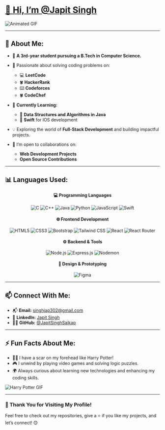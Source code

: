 # [👋 Hi, I’m @Japit Singh](https://japit-singh.vercel.app/)


![Animated GIF](https://user-images.githubusercontent.com/74038190/225813708-98b745f2-7d22-48cf-9150-083f1b00d6c9.gif)

---

## 👀 About Me:  
- 🌟 **A 3rd-year student pursuing a B.Tech in Computer Science.**  
- 🚀 Passionate about solving coding problems on:  
  - 💻 **LeetCode**  
  - 🍀 **HackerRank**  
  - ⌨️ **Codeforces**
  - 🍀 **CodeChef**

- 🌱 **Currently Learning:**  
  - 🧩 **Data Structures and Algorithms in Java**  
  - 🤖 **Swift** for IOS development  
   

- 💡 Exploring the world of **Full-Stack Development** and building impactful projects.  
- 💞️ I’m open to collaborations on:  
  - **Web Development Projects**  
  - **Open Source Contributions**  

---




## 📊 Languages Used:  
<div align="center">

#### 💻 **Programming Languages**
<p>
  <img src="https://img.shields.io/badge/C-00599C?style=for-the-badge&logo=c&logoColor=white" alt="C"/>
  <img src="https://img.shields.io/badge/C++-004482?style=for-the-badge&logo=c%2B%2B&logoColor=white" alt="C++"/>
  <img src="https://img.shields.io/badge/Java-ED8B00?style=for-the-badge&logo=openjdk&logoColor=white" alt="Java"/>
  <img src="https://img.shields.io/badge/Python-3776AB?style=for-the-badge&logo=python&logoColor=white" alt="Python"/>
  <img src="https://img.shields.io/badge/JavaScript-F7DF1E?style=for-the-badge&logo=javascript&logoColor=black" alt="JavaScript"/>
  <img src="https://img.shields.io/badge/Swift-FA7343?style=for-the-badge&logo=swift&logoColor=white" alt="Swift"/>
</p>

#### 🌐 **Frontend Development**
<p>
  <img src="https://img.shields.io/badge/HTML5-E34F26?style=for-the-badge&logo=html5&logoColor=white" alt="HTML5"/>
  <img src="https://img.shields.io/badge/CSS3-1572B6?style=for-the-badge&logo=css3&logoColor=white" alt="CSS3"/>
  <img src="https://img.shields.io/badge/Bootstrap-7952B3?style=for-the-badge&logo=bootstrap&logoColor=white" alt="Bootstrap"/>
  <img src="https://img.shields.io/badge/Tailwind_CSS-38B2AC?style=for-the-badge&logo=tailwind-css&logoColor=white" alt="Tailwind CSS"/>
  <img src="https://img.shields.io/badge/React-61DAFB?style=for-the-badge&logo=react&logoColor=black" alt="React"/>
  <img src="https://img.shields.io/badge/React_Router-CA4245?style=for-the-badge&logo=react-router&logoColor=white" alt="React Router"/>
</p>

#### ⚙️ **Backend & Tools**
<p>
  <img src="https://img.shields.io/badge/Node.js-339933?style=for-the-badge&logo=node.js&logoColor=white" alt="Node.js"/>
  <img src="https://img.shields.io/badge/Express.js-000000?style=for-the-badge&logo=express&logoColor=white" alt="Express.js"/>
  <img src="https://img.shields.io/badge/Nodemon-76D04B?style=for-the-badge&logo=nodemon&logoColor=white" alt="Nodemon"/>
</p>

#### 🎨 **Design & Prototyping**
<p>
  <img src="https://img.shields.io/badge/Figma-F24E1E?style=for-the-badge&logo=figma&logoColor=white" alt="Figma"/>
</p>

</div>


---




## 📫 Connect With Me:  
- 📬 **Email:** singhjap302@gmail.com  
- 💼 **LinkedIn:** [Japit Singh](https://www.linkedin.com/in/japit-singh-118b6a27b/)  
- 🧑‍💻 **GitHub:** [@JapitSinghSaikap](https://github.com/JapitSinghSaikap)  

---

## ⚡ Fun Facts About Me:  
- 🧙‍♂️ I have a scar on my forehead like Harry Potter!  
- 🎮 I unwind by playing video games and solving logic puzzles.  
- 🌍 Always curious about learning new technologies and enhancing my coding skills.  

![Harry Potter GIF](https://github.com/user-attachments/assets/2501f392-10af-4aeb-8a64-bebe56b72a23)  

---

### 🌟 Thank You for Visiting My Profile!  
Feel free to check out my repositories, give a ⭐️ if you like my projects, and let’s connect! 😊  
